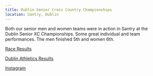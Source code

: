 ```yaml
---
title: Dublin Senior Cross Country Championships
location: Santry, Dublin
---
```


Both our senior men and women teams were in action in Santry at the Dublin Senior XC Championships. Some great individual and team performances. The men finished 5th and women 6th. 

<a href="/races/2021-10-31-Dublin-Senior-XC/" target="_blank" rel="noopener noreferrer">Race Results</a>

<a href="https://dublinathletics.com/attachments/article/601/Results%20Dublin%20XC%20Senior%20Men%20and%20Women%2031st%20Oct%202021.pdf" target="_blank" rel="noopener noreferrer">Dublin Athletics Results</a>

<a href="https://www.instagram.com/p/CVuo_a6M4cu/" target="_blank" rel="noopener noreferrer">Instagram</a>